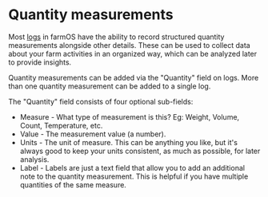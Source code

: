 # Quantity measurements

Most [logs] in farmOS have the ability to record structured quantity
measurements alongside other details. These can be used to collect data about
your farm activities in an organized way, which can be analyzed later to
provide insights.

Quantity measurements can be added via the "Quantity" field on logs. More than
one quantity measurement can be added to a single log.

The "Quantity" field consists of four optional sub-fields:

* Measure - What type of measurement is this? Eg: Weight, Volume, Count,
  Temperature, etc.
* Value - The measurement value (a number).
* Units - The unit of measure. This can be anything you like, but it's always
  good to keep your units consistent, as much as possible, for later analysis.
* Label - Labels are just a text field that allow you to add an additional note
  to the quantity measurement. This is helpful if you have multiple quantities
  of the same measure.

[logs]: /guide/logs

